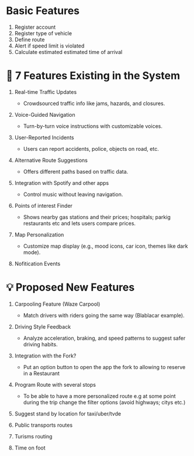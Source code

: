 # Basic Features 
1. Register account
2. Register type of vehicle
3. Define route
4. Alert if speed limit is violated
5. Calculate estimated estimated time of arrival

# 🔧 7 Features Existing in the System
1. Real-time Traffic Updates  
   - Crowdsourced traffic info like jams, hazards, and closures.

2. Voice-Guided Navigation
    - Turn-by-turn voice instructions with customizable voices.

3. User-Reported Incidents
    - Users can report accidents, police, objects on road, etc.

4. Alternative Route Suggestions
    - Offers different paths based on traffic data.

5. Integration with Spotify and other apps
    - Control music without leaving navigation.

6. Points of interest Finder
    - Shows nearby gas stations and their prices; hospitals; parkig restaurants etc and lets users compare prices.

7. Map Personalization
    - Customize map display (e.g., mood icons, car icon, themes like dark mode).

8. Nofitication Events

# 💡 Proposed New Features

1. Carpooling Feature (Waze Carpool)
    - Match drivers with riders going the same way (Blablacar example).

3. Driving Style Feedback
    - Analyze acceleration, braking, and speed patterns to suggest safer driving habits.

4. Integration with the Fork?
    - Put an option button to open the app the fork to allowing to reserve in a Restaurant

5. Program Route with several stops
    - To be able to have a more personalized route e.g at some point during the trip change the filter options (avoid highways; citys etc.)

6. Suggest stand by location for taxi/uber/tvde

7. Public transports routes

8. Turisms routing

9. Time on foot
